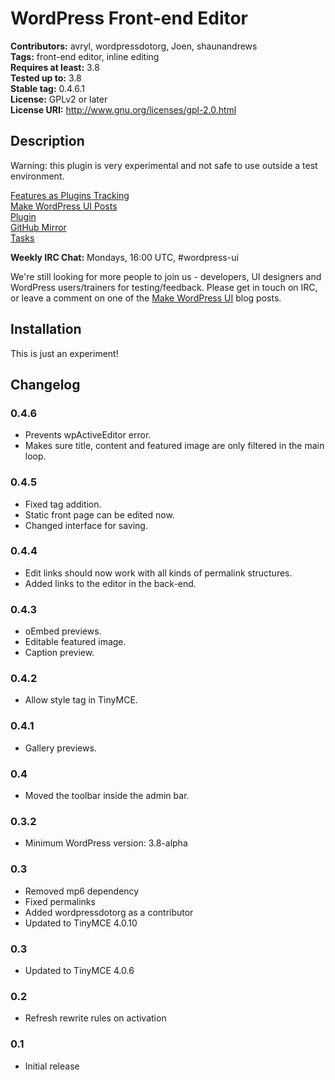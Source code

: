 # WordPress Front-end Editor

**Contributors:** avryl, wordpressdotorg, Joen, shaunandrews  
**Tags:** front-end editor, inline editing  
**Requires at least:** 3.8  
**Tested up to:** 3.8  
**Stable tag:** 0.4.6.1  
**License:** GPLv2 or later  
**License URI:** http://www.gnu.org/licenses/gpl-2.0.html

## Description

Warning: this plugin is very experimental and not safe to use outside a test environment.

[Features as Plugins Tracking](http://make.wordpress.org/core/features-as-plugins/)  
[Make WordPress UI Posts](http://make.wordpress.org/ui/tag/front-end-editor/)  
[Plugin](http://wordpress.org/plugins/wp-front-end-editor/)  
[GitHub Mirror](https://github.com/avryl/wp-front-end-editor)  
[Tasks](https://docs.google.com/spreadsheet/ccc?key=0AjPkPpRo7PoWdERlR096M3RtRnpXOS10X2l3T0JXa2c)

**Weekly IRC Chat:** Mondays, 16:00 UTC, #wordpress-ui

We're still looking for more people to join us - developers, UI designers and WordPress users/trainers for testing/feedback. Please get in touch on IRC, or leave a comment on one of the [Make WordPress UI](http://make.wordpress.org/ui/tag/front-end-editor/) blog posts.

## Installation

This is just an experiment!

## Changelog

### 0.4.6

* Prevents wpActiveEditor error.
* Makes sure title, content and featured image are only filtered in the main loop.

### 0.4.5

* Fixed tag addition.
* Static front page can be edited now.
* Changed interface for saving.

### 0.4.4

* Edit links should now work with all kinds of permalink structures.
* Added links to the editor in the back-end.

### 0.4.3

* oEmbed previews.
* Editable featured image.
* Caption preview.

### 0.4.2

* Allow style tag in TinyMCE.

### 0.4.1

* Gallery previews.

### 0.4

* Moved the toolbar inside the admin bar.

### 0.3.2

* Minimum WordPress version: 3.8-alpha

### 0.3

* Removed mp6 dependency
* Fixed permalinks
* Added wordpressdotorg as a contributor
* Updated to TinyMCE 4.0.10

### 0.3

* Updated to TinyMCE 4.0.6

### 0.2

* Refresh rewrite rules on activation

### 0.1

* Initial release